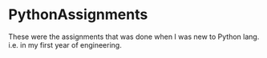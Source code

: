 # PythonAssignments
These were the assignments that was done when I was new to Python lang. i.e. in my first year of engineering.
